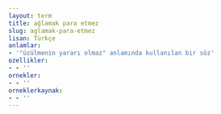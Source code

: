 ```yaml
---
layout: term
title: ağlamak para etmez
slug: aglamak-para-etmez
lisan: Türkçe
anlamlar:
- '"üzülmenin yararı olmaz" anlamında kullanılan bir söz'
ozellikler:
- - ''
ornekler:
- - ''
orneklerkaynak:
- - ''
---
```

